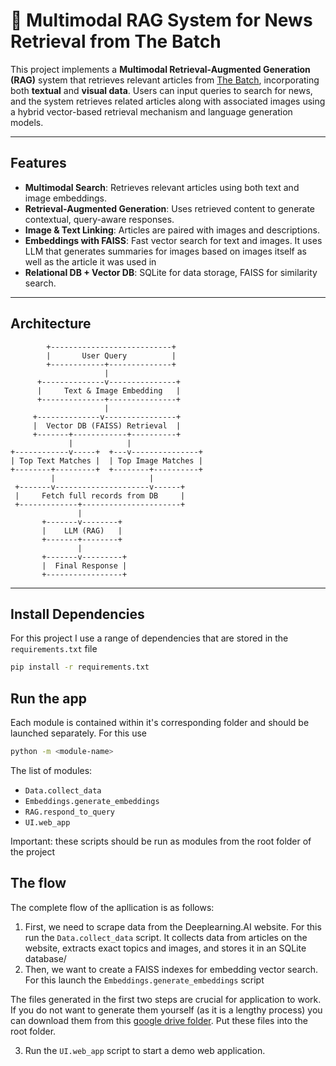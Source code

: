 # 📰 Multimodal RAG System for News Retrieval from The Batch

This project implements a **Multimodal Retrieval-Augmented Generation (RAG)** system that retrieves relevant articles from [The Batch](https://www.deeplearning.ai/the-batch/), incorporating both **textual** and **visual data**. Users can input queries to search for news, and the system retrieves related articles along with associated images using a hybrid vector-based retrieval mechanism and language generation models.

---

## Features

- **Multimodal Search**: Retrieves relevant articles using both text and image embeddings.
- **Retrieval-Augmented Generation**: Uses retrieved content to generate contextual, query-aware responses.
- **Image & Text Linking**: Articles are paired with images and descriptions.
- **Embeddings with FAISS**: Fast vector search for text and images. It uses LLM that generates summaries for images based on images itself as well as the article it was used in
- **Relational DB + Vector DB**: SQLite for data storage, FAISS for similarity search.

---

## Architecture

            +---------------------------+
            |       User Query          |
            +------------+--------------+
                         |
          +--------------v---------------+
          |     Text & Image Embedding   |
          +--------------+---------------+
                         |
         +--------------v----------------+
         |  Vector DB (FAISS) Retrieval  |
         +-------+------------+----------+
                 |            |
    +------------v-----+  +---v---------------+
    | Top Text Matches |  | Top Image Matches |
    +--------+---------+  +--------+----------+
             |                     |
     +-------v---------------------v------+
     |     Fetch full records from DB     |
     +-------------+----------------------+
                   |
           +-------v--------+
           |    LLM (RAG)   |
           +-------+--------+
                   |
           +-------v---------+
           |  Final Response |
           +-----------------+


---

## Install Dependencies
For this project I use a range of dependencies that are stored in the ```requirements.txt``` file
```bash
pip install -r requirements.txt

```
## Run the app
Each module is contained within it's corresponding folder and should be launched separately. For this use 
```bash
python -m <module-name>
```
The list of modules:
- ```Data.collect_data```
- ```Embeddings.generate_embeddings```
- ```RAG.respond_to_query```
- ```UI.web_app```

Important: these scripts should be run as modules from the root folder of the project

## The flow
The complete flow of the apllication is as follows:
1. First, we need to scrape data from the Deeplearning.AI website. For this run the ```Data.collect_data``` script. It collects data from articles on the website, extracts exact topics and images, and stores it in an SQLite database/
2. Then, we want to create a FAISS indexes for embedding vector search. For this launch the ```Embeddings.generate_embeddings``` script

The files generated in the first two steps are crucial for application to work. If you do not want to generate them yourself (as it is a lengthy process) you can download them from this [google drive folder](https://drive.google.com/drive/folders/1UUKSq_tJT2R5oYm9KZ7jjiauTQL19aND?usp=sharing). Put these files into the root folder.

3. Run the ```UI.web_app``` script to start a demo web application.


